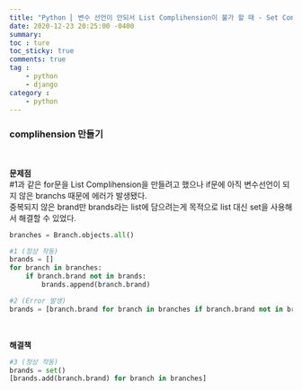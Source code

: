 ```yaml
---
title: "Python ⎜ 변수 선언이 안되서 List Complihension이 불가 할 때 - Set Complihension 만들기"
date: 2020-12-23 20:25:00 -0400
summary: 
toc : ture
toc_sticky: true
comments: true
tag : 
    - python
    - django
category : 
    - python
---
```


### complihension 만들기  

<br>

**문제점**  
#1과 같은 for문을 List Complihension을 만들려고 했으나 if문에 아직 변수선언이 되지 않은 branchs 때문에 에러가 발생됐다.  
중복되지 않은 brand만 brands라는 list에 담으려는게 목적으로 list 대신 set을 사용해서 해결할 수 있었다.  


```python
branches = Branch.objects.all()

#1 (정상 작동)
brands = []
for branch in branches:
    if branch.brand not in brands:
        brands.append(branch.brand)

#2 (Error 발생)
brands = [branch.brand for branch in branches if branch.brand not in brands]
```

<br>

**해결책**


```python
#3 (정상 작동)
brands = set()
[brands.add(branch.brand) for branch in branches]
```